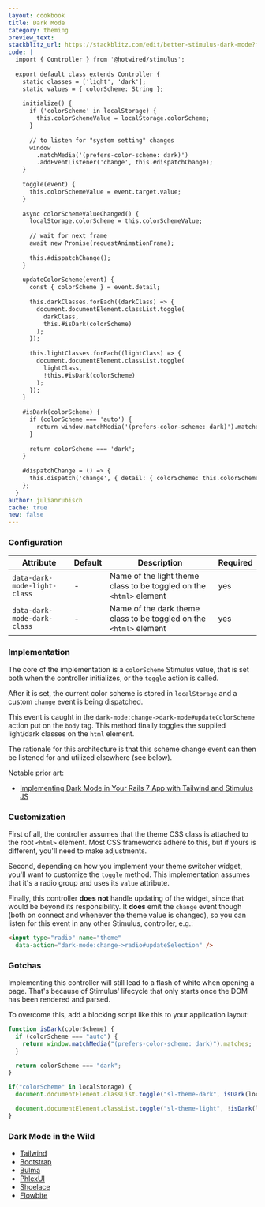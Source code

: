 ```yaml
---
layout: cookbook
title: Dark Mode
category: theming
preview_text: 
stackblitz_url: https://stackblitz.com/edit/better-stimulus-dark-mode?file=index.html,controllers%2Fdark_mode_controller.js&embed=1
code: |
  import { Controller } from '@hotwired/stimulus';
  
  export default class extends Controller {
    static classes = ['light', 'dark'];
    static values = { colorScheme: String };
  
    initialize() {
      if ('colorScheme' in localStorage) {
        this.colorSchemeValue = localStorage.colorScheme;
      }
  
      // to listen for "system setting" changes
      window
        .matchMedia('(prefers-color-scheme: dark)')
        .addEventListener('change', this.#dispatchChange);
    }
  
    toggle(event) {
      this.colorSchemeValue = event.target.value;
    }
  
    async colorSchemeValueChanged() {
      localStorage.colorScheme = this.colorSchemeValue;
  
      // wait for next frame
      await new Promise(requestAnimationFrame);
  
      this.#dispatchChange();
    }
  
    updateColorScheme(event) {
      const { colorScheme } = event.detail;
  
      this.darkClasses.forEach((darkClass) => {
        document.documentElement.classList.toggle(
          darkClass,
          this.#isDark(colorScheme)
        );
      });
  
      this.lightClasses.forEach((lightClass) => {
        document.documentElement.classList.toggle(
          lightClass,
          !this.#isDark(colorScheme)
        );
      });
    }
  
    #isDark(colorScheme) {
      if (colorScheme === 'auto') {
        return window.matchMedia('(prefers-color-scheme: dark)').matches;
      }
  
      return colorScheme === 'dark';
    }
  
    #dispatchChange = () => {
      this.dispatch('change', { detail: { colorScheme: this.colorSchemeValue } });
    };
  }
author: julianrubisch
cache: true
new: false
---
```


### Configuration

|Attribute|Default|Description|Required|
|---------|-------|-----------|--------|
|`data-dark-mode-light-class`| - | Name of the light theme class to be toggled on the `<html>` element | yes |
|`data-dark-mode-dark-class` | - | Name of the dark theme class to be toggled on the `<html>` element | yes |


### Implementation

The core of the implementation is a `colorScheme` Stimulus value, that is set both when the controller initializes, or the `toggle` action is called.

After it is set, the current color scheme is stored in `localStorage` and a custom `change` event is being dispatched.

This event is caught in the `dark-mode:change->dark-mode#updateColorScheme` action put on the `body` tag. This method finally toggles the supplied light/dark classes on the `html` element.

The rationale for this architecture is that this scheme change event can then be listened for and utilized elsewhere (see below).

Notable prior art:

- [Implementing Dark Mode in Your Rails 7 App with Tailwind and Stimulus JS](https://arthurariza.hashnode.dev/bringing-elegance-to-the-night-implementing-dark-mode-in-your-rails-7-app-with-tailwind-and-stimulus-js#heading-stimulus-js)

### Customization

First of all, the controller assumes that the theme CSS class is attached to the root `<html>` element. Most CSS frameworks adhere to this, but if yours is different, you'll need to make adjustments.

Second, depending on how you implement your theme switcher widget, you'll want to customize the `toggle` method. This implementation assumes that it's a radio group and uses its `value` attribute.

Finally, this controller **does not** handle updating of the widget, since that would be beyond its responsibility. It **does** emit the `change` event though (both on connect and whenever the theme value is changed), so you can listen for this event in any other Stimulus, controller, e.g.:

```html
<input type="radio" name="theme"
  data-action="dark-mode:change->radio#updateSelection" />
```

### Gotchas

Implementing this controller will still lead to a flash of white when opening a page. That's because of Stimulus' lifecycle that only starts once the DOM has been rendered and parsed.

To overcome this, add a blocking script like this to your application layout:

```js
function isDark(colorScheme) {
  if (colorScheme === "auto") {
    return window.matchMedia("(prefers-color-scheme: dark)").matches;
  }

  return colorScheme === "dark";
}

if("colorScheme" in localStorage) {
  document.documentElement.classList.toggle("sl-theme-dark", isDark(localStorage.colorScheme));

  document.documentElement.classList.toggle("sl-theme-light", !isDark(localStorage.colorScheme));
}
```

### Dark Mode in the Wild

- [Tailwind](https://tailwindcss.com/docs/dark-mode#supporting-system-preference-and-manual-selection)
- [Bootstrap](https://getbootstrap.com/docs/5.3/customize/color-modes/#dark-mode)
- [Bulma](https://bulma.io/documentation/features/dark-mode/)
- [PhlexUI](https://phlexui.com/docs/dark_mode)
- [Shoelace](https://shoelace.style/getting-started/themes#dark-theme)
- [Flowbite](https://flowbite.com/docs/customize/dark-mode/#content)
